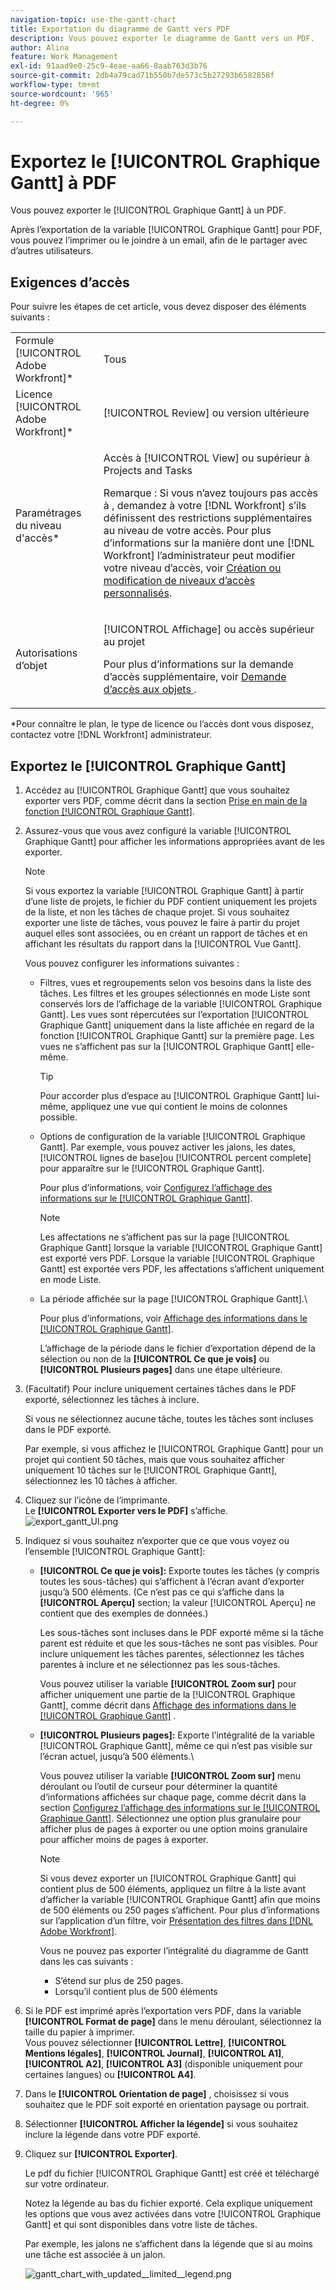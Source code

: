 ```yaml
---
navigation-topic: use-the-gantt-chart
title: Exportation du diagramme de Gantt vers PDF
description: Vous pouvez exporter le diagramme de Gantt vers un PDF.
author: Alina
feature: Work Management
exl-id: 91aad9e0-25c9-4eae-aa66-8aab763d3b76
source-git-commit: 2db4a79cad71b550b7de573c5b27293b6582858f
workflow-type: tm+mt
source-wordcount: '965'
ht-degree: 0%

---
```


# Exportez le [!UICONTROL Graphique Gantt] à PDF

Vous pouvez exporter le [!UICONTROL Graphique Gantt] à un PDF.

Après l’exportation de la variable [!UICONTROL Graphique Gantt] pour PDF, vous pouvez l’imprimer ou le joindre à un email, afin de le partager avec d’autres utilisateurs.

## Exigences d’accès

Pour suivre les étapes de cet article, vous devez disposer des éléments suivants :

<table style="table-layout:auto"> 
 <col> 
 <col> 
 <tbody> 
  <tr> 
   <td role="rowheader">Formule [!UICONTROL Adobe Workfront]*</td> 
   <td> <p>Tous </p> </td> 
  </tr> 
  <tr> 
   <td role="rowheader">Licence [!UICONTROL Adobe Workfront]*</td> 
   <td> <p>[!UICONTROL Review] ou version ultérieure</p> </td> 
  </tr> 
  <tr> 
   <td role="rowheader">Paramétrages du niveau d'accès*</td> 
   <td> <p>Accès à [!UICONTROL View] ou supérieur à Projects and Tasks</p> <p>Remarque : Si vous n’avez toujours pas accès à , demandez à votre [!DNL Workfront] s’ils définissent des restrictions supplémentaires au niveau de votre accès. Pour plus d’informations sur la manière dont une [!DNL Workfront] l’administrateur peut modifier votre niveau d’accès, voir <a href="../../../administration-and-setup/add-users/configure-and-grant-access/create-modify-access-levels.md" class="MCXref xref">Création ou modification de niveaux d’accès personnalisés</a>.</p> </td> 
  </tr> 
  <tr> 
   <td role="rowheader">Autorisations d’objet</td> 
   <td> <p>[!UICONTROL Affichage] ou accès supérieur au projet</p> <p>Pour plus d’informations sur la demande d’accès supplémentaire, voir <a href="../../../workfront-basics/grant-and-request-access-to-objects/request-access.md" class="MCXref xref">Demande d’accès aux objets </a>.</p> </td> 
  </tr> 
 </tbody> 
</table>

&#42;Pour connaître le plan, le type de licence ou l’accès dont vous disposez, contactez votre [!DNL Workfront] administrateur.

## Exportez le [!UICONTROL Graphique Gantt]

1. Accédez au [!UICONTROL Graphique Gantt] que vous souhaitez exporter vers PDF, comme décrit dans la section [Prise en main de la fonction [!UICONTROL Graphique Gantt]](../../../manage-work/gantt-chart/use-the-gantt-chart/get-started-with-gantt.md).
1. Assurez-vous que vous avez configuré la variable [!UICONTROL Graphique Gantt] pour afficher les informations appropriées avant de les exporter.

   >[!NOTE]
   >
   >Si vous exportez la variable [!UICONTROL Graphique Gantt] à partir d’une liste de projets, le fichier du PDF contient uniquement les projets de la liste, et non les tâches de chaque projet. Si vous souhaitez exporter une liste de tâches, vous pouvez le faire à partir du projet auquel elles sont associées, ou en créant un rapport de tâches et en affichant les résultats du rapport dans la [!UICONTROL Vue Gantt].

   Vous pouvez configurer les informations suivantes :

   * Filtres, vues et regroupements selon vos besoins dans la liste des tâches. Les filtres et les groupes sélectionnés en mode Liste sont conservés lors de l’affichage de la variable [!UICONTROL Graphique Gantt]. Les vues sont répercutées sur l’exportation [!UICONTROL Graphique Gantt] uniquement dans la liste affichée en regard de la fonction [!UICONTROL Graphique Gantt] sur la première page. Les vues ne s’affichent pas sur la [!UICONTROL Graphique Gantt] elle-même.

      >[!TIP]
      >
      >Pour accorder plus d’espace au [!UICONTROL Graphique Gantt] lui-même, appliquez une vue qui contient le moins de colonnes possible.

   * Options de configuration de la variable [!UICONTROL Graphique Gantt]. Par exemple, vous pouvez activer les jalons, les dates, [!UICONTROL lignes de base]ou [!UICONTROL percent complete] pour apparaître sur le [!UICONTROL Graphique Gantt].

      Pour plus d’informations, voir   [Configurez l’affichage des informations sur le [!UICONTROL Graphique Gantt]](../../../manage-work/gantt-chart/use-the-gantt-chart/configure-info-on-gantt-chart.md).

      >[!NOTE]
      >
      > Les affectations ne s’affichent pas sur la page [!UICONTROL Graphique Gantt] lorsque la variable [!UICONTROL Graphique Gantt] est exporté vers PDF. Lorsque la variable [!UICONTROL Graphique Gantt] est exportée vers PDF, les affectations s’affichent uniquement en mode Liste.

   * La période affichée sur la page [!UICONTROL Graphique Gantt].\

      Pour plus d’informations, voir [Affichage des informations dans le [!UICONTROL Graphique Gantt]](../../../manage-work/gantt-chart/use-the-gantt-chart/view-info-in-gantt.md).

      L’affichage de la période dans le fichier d’exportation dépend de la sélection ou non de la **[!UICONTROL Ce que je vois]** ou **[!UICONTROL Plusieurs pages]** dans une étape ultérieure.

1. (Facultatif) Pour inclure uniquement certaines tâches dans le PDF exporté, sélectionnez les tâches à inclure.

   Si vous ne sélectionnez aucune tâche, toutes les tâches sont incluses dans le PDF exporté.

   Par exemple, si vous affichez le [!UICONTROL Graphique Gantt] pour un projet qui contient 50 tâches, mais que vous souhaitez afficher uniquement 10 tâches sur le [!UICONTROL Graphique Gantt], sélectionnez les 10 tâches à afficher.

1. Cliquez sur l’icône de l’imprimante.\
   Le **[!UICONTROL Exporter vers le PDF]** s’affiche.\
   ![export_gantt_UI.png](assets/exported-gantt-ui-350x225.png)

1. Indiquez si vous souhaitez n’exporter que ce que vous voyez ou l’ensemble [!UICONTROL Graphique Gantt]:

   * **[!UICONTROL Ce que je vois]:** Exporte toutes les tâches (y compris toutes les sous-tâches) qui s’affichent à l’écran avant d’exporter jusqu’à 500 éléments. (Ce n’est pas ce qui s’affiche dans la **[!UICONTROL Aperçu]** section; la valeur [!UICONTROL Aperçu] ne contient que des exemples de données.)

      Les sous-tâches sont incluses dans le PDF exporté même si la tâche parent est réduite et que les sous-tâches ne sont pas visibles. Pour inclure uniquement les tâches parentes, sélectionnez les tâches parentes à inclure et ne sélectionnez pas les sous-tâches.

      Vous pouvez utiliser la variable **[!UICONTROL Zoom sur]** pour afficher uniquement une partie de la [!UICONTROL Graphique Gantt], comme décrit dans [Affichage des informations dans le [!UICONTROL Graphique Gantt]](../../../manage-work/gantt-chart/use-the-gantt-chart/view-info-in-gantt.md) .

   * **[!UICONTROL Plusieurs pages]:** Exporte l’intégralité de la variable [!UICONTROL Graphique Gantt], même ce qui n’est pas visible sur l’écran actuel, jusqu’à 500 éléments.\

      Vous pouvez utiliser la variable **[!UICONTROL Zoom sur]** menu déroulant ou l’outil de curseur pour déterminer la quantité d’informations affichées sur chaque page, comme décrit dans la section [Configurez l’affichage des informations sur le [!UICONTROL Graphique Gantt]](../../../manage-work/gantt-chart/use-the-gantt-chart/configure-info-on-gantt-chart.md). Sélectionnez une option plus granulaire pour afficher plus de pages à exporter ou une option moins granulaire pour afficher moins de pages à exporter.

      >[!NOTE]
      >
      >Si vous devez exporter un [!UICONTROL Graphique Gantt] qui contient plus de 500 éléments, appliquez un filtre à la liste avant d’afficher la variable [!UICONTROL Graphique Gantt] afin que moins de 500 éléments ou 250 pages s’affichent. Pour plus d’informations sur l’application d’un filtre, voir  [Présentation des filtres dans [!DNL Adobe Workfront]](../../../reports-and-dashboards/reports/reporting-elements/filters-overview.md).
      >
      >
      >Vous ne pouvez pas exporter l’intégralité du diagramme de Gantt dans les cas suivants :
      >
      >   
      >   
      >   * S’étend sur plus de 250 pages.
      >   * Lorsqu’il contient plus de 500 éléments





1. Si le PDF est imprimé après l’exportation vers PDF, dans la variable **[!UICONTROL Format de page]** dans le menu déroulant, sélectionnez la taille du papier à imprimer.\
   Vous pouvez sélectionner **[!UICONTROL Lettre]**, **[!UICONTROL Mentions légales]**, **[!UICONTROL Journal]**, **[!UICONTROL A1]**, **[!UICONTROL A2]**, **[!UICONTROL A3]** (disponible uniquement pour certaines langues) ou **[!UICONTROL A4]**.
1. Dans le **[!UICONTROL Orientation de page]** , choisissez si vous souhaitez que le PDF soit exporté en orientation paysage ou portrait.
1. Sélectionner **[!UICONTROL Afficher la légende]** si vous souhaitez inclure la légende dans votre PDF exporté.
1. Cliquez sur **[!UICONTROL Exporter]**.

   Le pdf du fichier [!UICONTROL Graphique Gantt] est créé et téléchargé sur votre ordinateur.

   Notez la légende au bas du fichier exporté. Cela explique uniquement les options que vous avez activées dans votre [!UICONTROL Graphique Gantt] et qui sont disponibles dans votre liste de tâches.

   Par exemple, les jalons ne s’affichent dans la légende que si au moins une tâche est associée à un jalon.

   ![gantt_chart_with_updated__limited__legend.png](assets/gantt-chart-with-updated--limited--legend-350x271.png)

